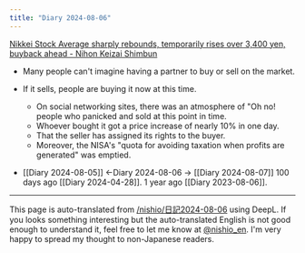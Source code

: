 ```yaml
---
title: "Diary 2024-08-06"
---
```



[Nikkei Stock Average sharply rebounds, temporarily rises over 3,400 yen, buyback ahead - Nihon Keizai Shimbun](https://www.nikkei.com/article/DGXZQOUB060PZ0W4A800C2000000/?n_cid=BMSR2P001_202408060948)
- Many people can't imagine having a partner to buy or sell on the market.
- If it sells, people are buying it now at this time.
    - On social networking sites, there was an atmosphere of "Oh no! people who panicked and sold at this point in time.
    - Whoever bought it got a price increase of nearly 10% in one day.
    - That the seller has assigned its rights to the buyer.
    - Moreover, the NISA's "quota for avoiding taxation when profits are generated" was emptied.

- [[Diary 2024-08-05]] ←Diary 2024-08-06 → [[Diary 2024-08-07]]
100 days ago [[Diary 2024-04-28]].
1 year ago [[Diary 2023-08-06]].
---
This page is auto-translated from [/nishio/日記2024-08-06](https://scrapbox.io/nishio/日記2024-08-06) using DeepL. If you looks something interesting but the auto-translated English is not good enough to understand it, feel free to let me know at [@nishio_en](https://twitter.com/nishio_en). I'm very happy to spread my thought to non-Japanese readers.
